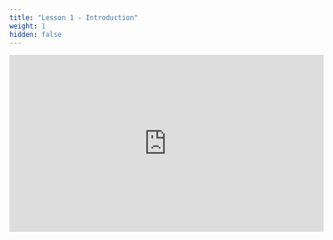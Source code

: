 ```yaml
---
title: "Lesson 1 - Introduction"
weight: 1
hidden: false
---
```


<iframe width="560" height="315" src="https://www.youtube.com/embed/KQm-gfobUm8" frameborder="0" allow="autoplay; encrypted-media" allowfullscreen></iframe>
